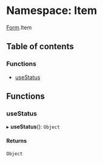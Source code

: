 # Namespace: Item

[Form](Form.md).Item

## Table of contents

### Functions

- [useStatus](Form.Item.md#usestatus)

## Functions

### useStatus

▸ **useStatus**(): `Object`

#### Returns

`Object`
